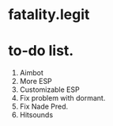 # fatality.legit

# to-do list.

1. Aimbot
2. More ESP
3. Customizable ESP
4. Fix problem with dormant.
5. Fix Nade Pred.
6. Hitsounds
